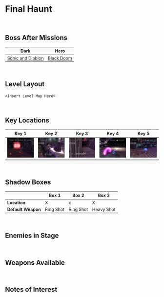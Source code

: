 # Final Haunt

<br />

## Boss After Missions
|Dark|Hero|
|--|--|
|[Sonic and Diablon](../Bosses/SonicAndDiablon)|[Black Doom](../Bosses/BlackDoom)|

<br />

## Level Layout
```
<Insert Level Map Here>
```

<br />

## Key Locations
|Key 1|Key 2|Key 3|Key 4|Key 5|
|--|--|--|--|--|
|[ ![](../img/FinalHaunt/FinalHaunt-Key1.png) ](../img/FinalHaunt/FinalHaunt-Key1.png)|[ ![](../img/FinalHaunt/FinalHaunt-Key2.png) ](../img/FinalHaunt/FinalHaunt-Key2.png)|[ ![](../img/FinalHaunt/FinalHaunt-Key3.png) ](../img/FinalHaunt/FinalHaunt-Key3.png)|[ ![](../img/FinalHaunt/FinalHaunt-Key4.png) ](../img/FinalHaunt/FinalHaunt-Key4.png)|[ ![](../img/FinalHaunt/FinalHaunt-Key5.png) ](../img/FinalHaunt/FinalHaunt-Key5.png)|

<br />

## Shadow Boxes
| |Box 1|Box 2|Box 3|
|-|-|-|-|
|__Location__|X|x|X|
|__Default Weapon__|Ring Shot|Ring Shot|Heavy Shot|

<br />

## Enemies in Stage

<br />

## Weapons Available

<br />

## Notes of Interest

<br />